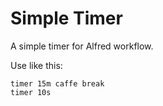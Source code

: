 # Simple Timer

A simple timer for Alfred workflow.

Use like this:

```
timer 15m caffe break
timer 10s
```
